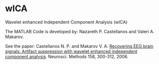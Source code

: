 # wICA
Wavelet enhanced Independent Component Analysis (wICA)

The MATLAB Code is developed by: Nazareth P. Castellanos and Valeri A. Makarov.

See the paper: Castellanos N. P. and Makarov V. A. [Recovering EEG brain signals: Artifact suppression with wavelet enhanced independent component analysis](http://www.mat.ucm.es/~vmakarov/files/CasMak_JNSM2006.pdf). Neurosci. Methods 158, 300-312, 2006.

